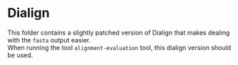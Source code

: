 # Dialign

This folder contains a slightly patched version of Dialign that makes dealing with the `fasta` output easier.  
When running the tool `alignment-evaluation` tool, this dialign version should be used.